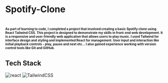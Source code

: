 <h1> Spotify-Clone <h1>
  <font size="1" >
As part of learning to code, I completed a project that involved creating a basic Spotify clone using React Tailwind CSS. This project is designed to demonstrate my skills in front-end web development. It is a responsive and user-friendly web application that allows users to play music. I used Tailwind for interface design and styling and implemented React for management. User input and interaction like initial playback controls - play, pause and next etc... I also gained experience working with version control tools like Git and GitHub.
  </font>

<h2>Tech Stack</h2>
<span>
<img alt="react" src="https://img.shields.io/badge/react-%2320232a.svg?style=for-the-badge&logo=react&logoColor=%2361DAFB" /> 
<img alt="TailwindCSS" src="https://img.shields.io/badge/tailwindcss-%2338B2AC.svg?style=for-the-badge&logo=tailwind-css&logoColor=white" /> 
</span>
